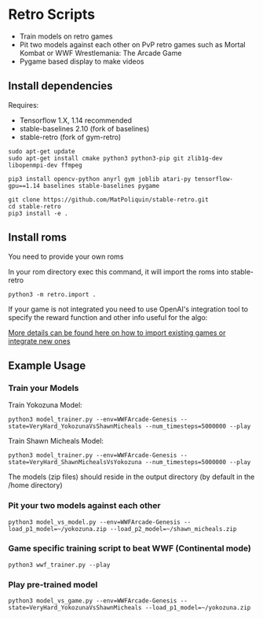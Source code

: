 # Retro Scripts

* Train models on retro games
* Pit two models against each other on PvP retro games such as Mortal Kombat or WWF Wrestlemania: The Arcade Game
* Pygame based display to make videos

## Install dependencies

Requires:
*   Tensorflow 1.X, 1.14 recommended
*   stable-baselines 2.10 (fork of baselines)
*   stable-retro (fork of gym-retro)

```
sudo apt-get update
sudo apt-get install cmake python3 python3-pip git zlib1g-dev libopenmpi-dev ffmpeg
```

```
pip3 install opencv-python anyrl gym joblib atari-py tensorflow-gpu==1.14 baselines stable-baselines pygame

git clone https://github.com/MatPoliquin/stable-retro.git
cd stable-retro
pip3 install -e .
```

## Install roms
You need to provide your own roms

In your rom directory exec this command, it will import the roms into stable-retro
```
python3 -m retro.import .
```

If your game is not integrated you need to use OpenAI's integration tool to specify the reward function and other info useful for the algo:

[More details can be found here on how to import existing games or integrate new ones](https://www.videogames.ai/2019/01/29/Setup-OpenAI-baselines-retro.html)

## Example Usage

### Train your Models

Train Yokozuna Model:
```
python3 model_trainer.py --env=WWFArcade-Genesis --state=VeryHard_YokozunaVsShawnMicheals --num_timesteps=5000000 --play
```

Train Shawn Micheals Model:
```
python3 model_trainer.py --env=WWFArcade-Genesis --state=VeryHard_ShawnMichealsVsYokozuna --num_timesteps=5000000 --play
```

The models (zip files) should reside in the output directory (by default in the /home directory)


### Pit your two models against each other
```
python3 model_vs_model.py --env=WWFArcade-Genesis --load_p1_model=~/yokozuna.zip --load_p2_model=~/shawn_micheals.zip
```

### Game specific training script to beat WWF (Continental mode)
```
python3 wwf_trainer.py --play
```


### Play pre-trained model
```
python3 model_vs_game.py --env=WWFArcade-Genesis --state=VeryHard_YokozunaVsShawnMicheals --load_p1_model=~/yokozuna.zip
```
